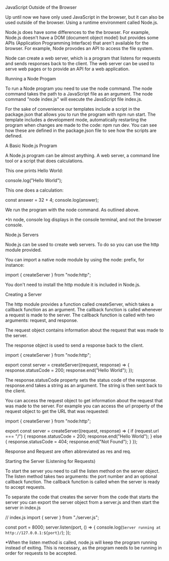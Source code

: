 JavaScript Outside of the Browser

Up until now we have only used JavaScript in the browser, but it can also be used outside of the browser. Using a runtime environment called Node.js.

Node.js does have some differences to the the browser. For example, Node.js doesn't have a DOM (document object model) but provides some APIs (Application Programming Interface) that aren't available for the browser. For example, Node provodes an API to access the file system.

Node can create a web server, which is a program that listens for requests and sends responses back to the client. The web server can be used to serve web pages or to provide an API for a web application.

Running a Node Progam

To run a Node program you need to use the node command. The node command takes the path to a JavaScript file as an argument. The node command "node index.js" will execute the JavaScript file index.js.

For the sake of convenience our templates include a script in the package.json that allows you to run the program with npm run start. The template includes a development mode, automatically restarting the program when changes are made to the code: npm run dev. You can see how these are defined in the package.json file to see how the scripts are defined.

A Basic Node.js Program

A Node.js program can be almost anything. A web server, a command line tool or a script that does calculations. 

This one prints Hello World:

console.log("Hello World");

This one does a calculation:

const answer = 32 + 4;
console.log(answer);

We run the program with the node command. As outlined above.

*In node, console log displays in the console terminal, and not the browser console.

Node.js Servers

Node.js can be used to create web servers. To do so you can use the http module provided.

You can import a native node module by using the node: prefix, for instance:

import { createServer } from "node:http";

You don't need to install the http module it is included in Node.js.

Creating a Server

The http module provides a function called createServer, which takes a callback function as an argument. The callback function is called whenever a request is made to the server. The callback function is called with two arguments: request, and response. 

The request object contains information about the request that was made to the server. 

The response object is used to send a response back to the client.

import { createServer } from "node:http";

export const server = createServer((request, response) => {
  response.statusCode = 200;
  response.end("Hello World");
});

The response.statusCode property sets the status code of the response. response.end takes a string as an argument. The string is then sent back to the client.

You can access the request object to get information about the request that was made to the server. For example you can access the url property of the request object to get the URL that was requested:

import { createServer } from "node:http";

export const server = createServer((request, response) => {
  if (request.url === "/") {
    response.statusCode = 200;
    response.end("Hello World");
  } else {
    response.statusCode = 404;
    response.end("Not Found");
  }
});

Response and Request are often abbreviated as res and req.

Starting the Server (Listening for Requests)

To start the server you need to call the listen method on the server object. The listen method takes two arguments: the port number and an optional callback function. The callback function is called when the server is ready to accept requests.

To separate the code that creates the server from the code that starts the server you can export the server object from a server.js and then start the server in index.js

// index.js
import { server } from "./server.js";

const port = 8000;
server.listen(port, () => {
  console.log(`Server running at http://127.0.0.1:${port}/`);
});

*When the listen method is called, node.js will keep the program running instead of exiting. This is necessary, as the program needs to be running in order for requests to be accepted.